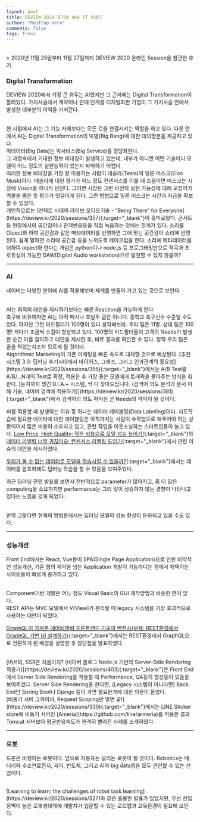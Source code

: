 ```yaml
---
layout: post
title: DEVIEW 2020 후기로 보는 IT 트렌드
author: "Rooftop Hero"
comments: false
tags: Trend
---
```

<br>
> 2020년 11월 25일부터 11월 27일까지 DEVIEW 2020 온라인 Session을 참관한 후기

<br>

### Digital Transformation

DEVIEW 2020에서 가장 큰 화두는 AI였지만 그 근저에는 Digital Transformation이 깔려있다. 가치사슬에서 계약이나 판매 단계를 디지털화한 기업이 그 가치사슬 안에서 발생한 대부분의 이익을 가져간다. 

<br>
현 시점에서 AI는 그 기능 자체보다는 모든 것을 연결시키는 역할을 하고 있다.
다른 면에서 AI는 Digital Transformation의 빅뱅(Big Bang)에 대한 대의명분을 제공하고 있다. 

<br>
빅데이터(Big Data)는 빅서비스(Big Service)를 정당화한다. 

<br>
그 과정속에서 거대한 정보 비대칭이 발생하고 있는데, 내부가 아니면 어떤 기술이나 모델이 어느 정도의 실현능력이 있는지 파악하기 어렵다.

<br>
이러한 정보 비대칭을 가장 잘 이용하는 사람이 테슬라(Tesla)의 일론 머스크(Elon Musk)이다. 테슬라에 대한 평가가 어느 정도 컨센서스를 이룰 때 즈음이면 머스크는 시장에 Vision을 하나씩 던진다. 그러면 시장은 그런 비전의 실현 가능성에 대해 오징어가 먹물을 뿜은 듯 평가가 엇갈리게 된다. 그런 방법으로 일론 머스크는 시간과 자금을 확보할 수 있었다. 

<br>
개인적으로는 [언택트 시대의 라이브 오디오기술 - “Being There” for Everyone](https://deview.kr/2020/sessions/357){:target="_blank"}이 흥미로왔다. 콘서트등 현장에서의 공간감이나 관객반응등을 직접 녹음하는 것에는 한계가 있다. 소리를 Object화 하여 공간감과 같은 메타데이터를 반영하면 그에 맞는 공간감이 소리에 반영된다. 쉽게 말하면 소리에 공간감 등을 느끼도록 메이크업을 한다. 소리에 메타데이터를 더하여 object화 한다는 개념은 python이나 node.js 등 프로그래밍만으로 작곡과 프로듀싱이 가능한 DAW(Digital Audio workstation)으로 발전할 수 있지 않을까?

<br>

---

### AI

네이버는 다양한 분야에 AI를 적용해보며 체계를 만들어 가고 있는 것으로 보인다. 

<br>
AI는 최적의 대안을 제시하기보다는 빠른 Reaction을 가능하게 한다. 

<br>
축구에 비유하자면 AI는 아직 메시나 호날두 급은 아니다. 중학교 축구선수 수준일 수도 있다. 하지만 그런 미드필더가 100명이 있다 생각해보라. 우리 팀은 11명. 상대 팀은 100명! 게다가 조금씩 스킬이 향상되고 있다. 100명의 미드필더들이 고객의 Needs가 발생한 순간 이를 감지하고 대안을 제시한 후, 바로 결과를 확인할 수 있다. 정작 우리 팀은 골을 먹었는지조차 모르게 될 것이다. 

<br>
Algorithmic Marketing이 기존 마케팅을 빠른 속도로 대체할 것으로 예상된다. [추천시스템 3.0: 딥러닝 후기시대에서 바이어스, 그래프, 그리고 인과관계의 중요성](https://deview.kr/2020/sessions/356){:target="_blank"}에서는 A/B Test를 A/B/...N개의 Test로 확장, 적용한 후 가장 좋은 모델에게 트래픽을 몰아주는 방식을 취한다. [눈치까지 챙긴 D.I.A.+ 시스템, 싹 다 찾아드립니다. (검색어 의도 분석과 문서 이해 기술, 네이버 검색에 적용하기)](https://deview.kr/2020/sessions/381){:target="_blank"}에서 검색어의 의도 파악은 곧 Needs의 파악이 될 것이다.

AI를 적용할 때 발생하는 이슈 중 하나는 데이터 레이블링(Data Labeling)이다. 지도학습에 필요한 데이터에 대한 레이블링은 아직까지는 사람이 수작업으로 해주어야 하는 상황이어서 많은 비용이 소요되고 있고, 관련 작업을 아웃소싱하는 스타트업들이 늘고 있다. [Low Price, High Quality: 적은 비용으로 모델 성능 높이기!](https://deview.kr/2020/sessions/353){:target="_blank"}와 [데이터 라벨링 너무 귀찮아요: 컨센서스 라벨링 도입기](https://deview.kr/2020/sessions/334){:target="_blank"}에서 관련 이슈의 대안을 제시하였다.

[우리가 볼 수 없는 데이터로 모델을 학습시킬 수 있을까?](https://deview.kr/2020/sessions/328){:target="_blank"}에서는 데이터를 암호화해도 딥러닝 학습을 할 수 있음을 보여주었다. 

최근 딥러닝 관련 발표를 보면서 전반적으로 parameter가 많아지고, 좀 더 많은 computing을 소요하지만 performance는 그리 많이 상승하지 않는 경향이 나타나고 있다는  느낌을 갖게 되었다. 

<br>
만약 그렇다면 현재의 방법론에서는 딥러닝 모델의 성능 향상이 둔화되고 있을 수도 있다.

<br>

---

### 성능개선


Front End에서는 React, Vue등이 SPA(Single Page Application)으로 인한 비약적인 성능개선, 기존 웹의 제약을 넘는 Application 개발이 가능하다는 점에서 채택하는 사이트들이 빠르게 증가하고 있다. 

<br>
Component기반 개발은 어느 정도 Visual Basic의 GUI 제작방법과 비슷한 면이 있다. 

<br>
REST API는 MVC 모델에서 V(View)가 분리될 때 legacy 시스템을 가장 효과적으로 사용하는 대안이 되었다.  

[GraphQL이 가져온 에어비앤비 프론트앤드 기술의 변천사(부제: REST환경에서 GraphQL 기반 UI 설계하기)](https://deview.kr/2020/sessions/337){:target="_blank"}에서는 REST환경에서 GraphQL으로 전환하게 된 배경을 설명한 후 장단점을 발표하였다. 

<br>
[어서와, SSR은 처음이지? (네이버 블로그 Node.js 기반의 Server-Side Rendering 적용기)](https://deview.kr/2020/sessions/403){:target="_blank"}은 Front End에서 Server Side Rendering을 적용할 때 Performance, QA등의 향상등이 있음을 보여주었다. Server Side Rendering을 한다면, (Legacy 시스템이 아니라면) Back End인 Spring Boot나 Django 등이 과연 필요한가에 대한 의문이 들었다.

<br>
[비동기 서버 그까이꺼, Request Scoping만 알면 끝!](https://deview.kr/2020/sessions/330){:target="_blank"}에서는 LINE Sticker store에 비동기 서버인 [Ameria](https://github.com/line/armeria)를 적용한 결과 Tomcat 서버보다 평균반응속도가 현격히 빨라진 사례를 소개하였다.

<br>

---


### 로봇    

드론은 비행하는 로봇이다. 앞으로 자동차는 달리는 로봇이 될 것이다. Robotics는 배터리와 수소연료전지, 제어, 반도체, 그리고 AI와 big data등을 모두 견인할 수 있는 산업이다. 

<br>
 [Learning to learn: the challenges of robot task learning](https://deview.kr/2020/sessions/327)와 같은 훌륭한 발표가 있었지만, 우선 진입장벽이 높은 로봇생태계에 개발자가 입문할 수 있는 로드맵과 교육환경이 필요해 보인다.

